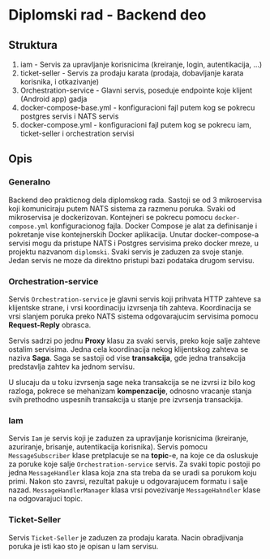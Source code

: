 # Diplomski rad - Backend deo

## Struktura
1. iam - Servis za upravljanje korisnicima (kreiranje, login, autentikacija, ...)
2. ticket-seller - Servis za prodaju karata (prodaja, dobavljanje karata korisnika, i otkazivanje)
3. Orchestration-service - Glavni servis, poseduje endpointe koje klijent (Android app) gadja
4. docker-compose-base.yml - konfiguracioni fajl putem kog se pokrecu postgres servis i NATS servis
5. docker-compose.yml - konfiguracioni fajl putem kog se pokrecu iam, ticket-seller i orchestration servisi

## Opis
### Generalno
Backend deo prakticnog dela diplomskog rada. Sastoji se od 3 mikroservisa koji komuniciraju putem NATS sistema za razmenu poruka. Svaki od mikroservisa je dockerizovan. Kontejneri se pokrecu pomocu `docker-compose.yml` konfiguracionog fajla.
Docker Compose je alat za definisanje i pokretanje vise kontejnerskih Docker aplikacija. Unutar docker-compose-a servisi mogu da pristupe NATS i Postgres servisima preko docker mreze, u projektu nazvanom `diplomski`. Svaki servis je zaduzen za svoje stanje. Jedan servis ne moze da direktno pristupi bazi podataka drugom servisu.

### Orchestration-service
Servis `Orchestration-service` je glavni servis koji prihvata HTTP zahteve sa klijentske strane, i vrsi koordinaciju izvrsenja tih zahteva. Koordinacija se vrsi slanjem poruka preko NATS sistema odgovarajucim servisima pomocu **Request-Reply** obrasca.

Servis sadrzi po jednu **Proxy** klasu za svaki servis, preko koje salje zahteve ostalim servisima.
 Jedna cela koordinacija nekog klijentskog zahteva se naziva **Saga**. Saga se sastoji od vise **transakcija**, gde jedna transakcija predstavlja zahtev ka jednom servisu.

 U slucaju da u toku izvrsenja sage neka transakcija se ne izvrsi iz bilo kog razloga, pokrece se mehanizam **kompenzacije**, odnosno vracanje stanja svih prethodno uspesnih transakcija u stanje pre izvrsenja transackija. 

 ### Iam

 Servis `Iam` je servis koji je zaduzen za upravljanje korisnicima (kreiranje, azuriranje, brisanje, autentikacija korisnika). Servis pomocu `MessageSubscriber` klase pretplacuje se na **topic**-e, na koje ce da osluskuje za poruke koje salje  `Orchestration-service` servis. Za svaki topic postoji po jedna `MessageHandler` klasa koja zna sta treba da se uradi sa porukom koju primi. Nakon sto zavrsi, rezultat pakuje u odgovarajucem formatu i salje nazad. `MessageHandlerManager` klasa vrsi povezivanje `MessageHahndler` klase na odgovarajuci topic.

 ### Ticket-Seller
 Servis `Ticket-Seller` je zaduzen za prodaju karata. Nacin obradjivanja poruka je isti kao sto je opisan u Iam servisu.
